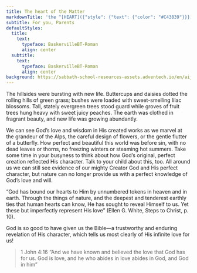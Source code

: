 ```yaml
---
title: The heart of the Matter
markdownTitle: 'the ^[HEART]({"style": {"text": {"color": "#C43839"}}}) of the ^[MATTER]({"style": {"text": {"color": "#00AC57"}}})'
subtitle: For you, Parents
defaultStyles:
  title:
    text:
      typeface: BaskervilleBT-Roman
      align: center
  subtitle:
    text:
      typeface: BaskervilleBT-Roman
      align: center
background: https://sabbath-school-resources-assets.adventech.io/en/aij/2025-01-bg/assets/05-04.png
---
```


The hillsides were bursting with new life. Buttercups and daisies dotted the rolling hills of green grass; bushes were loaded with sweet-smelling lilac blossoms. Tall, stately evergreen trees stood guard while groves of fruit trees hung heavy with sweet juicy peaches. The earth was clothed in fragrant beauty, and new life was growing abundantly.

We can see God’s love and wisdom in His created works as we marvel at the grandeur of the Alps, the careful design of flowers, or the gentle flutter of a butterfly. How perfect and beautiful this world was before sin, with no dead leaves or thorns, no freezing winters or steaming hot summers. Take some time in your busyness to think about how God’s original, perfect creation reflected His character. Talk to your child about this, too. All around us we can still see evidence of our mighty Creator God and His perfect character, but nature can no longer provide us with a perfect knowledge of God’s love and will. 

“God has bound our hearts to Him by unnumbered tokens in heaven and in earth. Through the things of nature, and the deepest and tenderest earthly ties that human hearts can know, He has sought to reveal Himself to us. Yet these but imperfectly represent His love” (Ellen G. White, Steps to Christ, p. 10). 

God is so good to have given us the Bible—a trustworthy and enduring revelation of His character, which tells us most clearly of His infinite love for us!    

> <callout>1 John 4:16</callout>
> “And we have known and believed the love that God has for us. God is love, and he who abides in love abides in God, and God in him”   